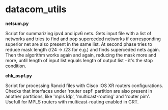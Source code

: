 # datacom_utils
<b>netsum.py</b>

Script for summarizing ipv4 and ipv6 nets.
Gets input file with a list of networks and tries to find and pop superceded networks if corresponding superior net are also present in the same list.
At second phase tries to reduce mask length (/24 -> /23 for e.g.) and finds superceded nets again. Then the algorithm works again
and again, reducing the mask more and more, until length of input list equals length of output list - it's the stop condition.


<b>chk_ospf.py</b>

Script for processing Rancid files with Cisco IOS XR routers configurations.
Checks that interfaces under 'router ospf' partition are also present in another partitions, like 'mpls ldp', 'multicast-routing' and 'router pim'.
Usefull for MPLS routers with multicast-routing enabled in GRT.
